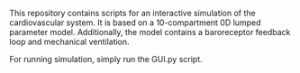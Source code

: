 This repository contains scripts for an interactive simulation of the cardiovascular system. It is based on a 10-compartment 0D lumped parameter model. Additionally, the model contains a baroreceptor feedback loop and mechanical ventilation. 

For running simulation, simply run the GUI.py script. 
